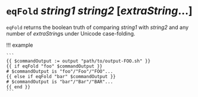 # `eqFold` *string1* *string2* [*extraString*...]

`eqFold` returns the boolean truth of comparing *string1* with *string2* and
any number of *extraString*s under Unicode case-folding.

!!! example

    ```
    {{ $commandOutput := output "path/to/output-FOO.sh" }}
    {{ if eqFold "foo" $commandOutput }}
    # $commandOutput is "foo"/"Foo"/"FOO"...
    {{ else if eqFold "bar" $commandOutput }}
    # $commandOutput is "bar"/"Bar"/"BAR"...
    {{ end }}
    ```
